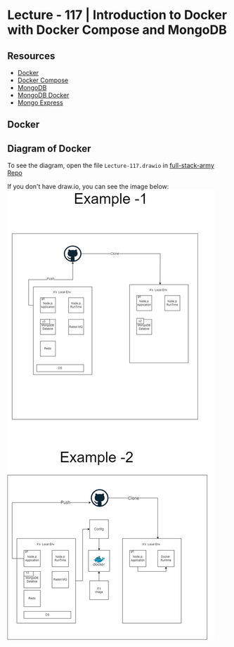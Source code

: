 # Lecture - 117 | Introduction to Docker with Docker Compose and MongoDB

## Resources

- [Docker](https://www.docker.com/)
- [Docker Compose](https://docs.docker.com/compose/)
- [MongoDB](https://www.mongodb.com/)
- [MongoDB Docker](https://hub.docker.com/_/mongo)
- [Mongo Express](https://hub.docker.com/_/mongo-express)

## Docker

## Diagram of Docker

To see the diagram, open the file `Lecture-117.drawio` in [full-stack-army Repo](https://github.com/mrhm-dev/full-stack-army/tree/master/diagrams)

If you don't have draw.io, you can see the image below:
![Docker Diagram](./docker.jpg)
